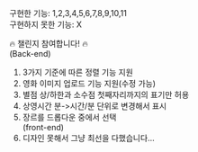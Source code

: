 구현한 기능: 1,2,3,4,5,6,7,8,9,10,11  
구현하지 못한 기능: X

🔥 챌린지 참여합니다! 🔥  
(Back-end)  
1. 3가지 기준에 따른 정렬 기능 지원
2. 영화 이미지 업로드 기능 지원(수정 가능)
3. 별점 상/하한과 소수점 첫째자리까지의 표기만 허용
4. 상영시간 분->시간/분 단위로 변경해서 표시
5. 장르를 드롭다운 중에서 선택  
(front-end)  
1. 디자인 못해서 그냥 최선을 다했습니다...
